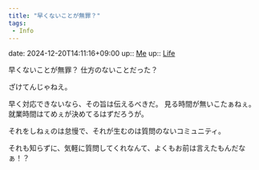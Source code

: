 ```yaml
---
title: "早くないことが無罪？"
tags:
 - Info
---
```


date: 2024-12-20T14:11:16+09:00
up:: [Me](Bar/Novel/Chaos/Me.md)
up:: [Life](Bar/Novel/Chaos/Life.md)

早くないことが無罪？
仕方のないことだった？

ざけてんじゃねえ。

早く対応できないなら、その旨は伝えるべきだ。
見る時間が無いこたぁねぇ。就業時間はてめぇが決めてるはずだろうが。

それをしねぇのは怠慢で、それが生むのは質問のないコミュニティ。

それも知らずに、気軽に質問してくれなんて、よくもお前は言えたもんだなぁ！？